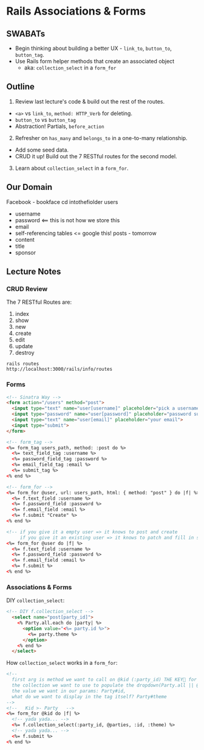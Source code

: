 Rails Associations & Forms
==========================

## SWABATs

* Begin thinking about building a better UX - `link_to`, `button_to`, `button_tag`.
* Use Rails form helper methods that create an associated object
  * aka: `collection_select` in a `form_for`

## Outline

1. Review last lecture's code & build out the rest of the routes.
  * `<a>` vs `link_to`, `method: HTTP_Verb` for deleting.
  * `button_to` vs `button_tag`
  * Abstraction! Partials, `before_action`
2. Refresher on `has_many` and `belongs_to` in a one-to-many relationship.
  * Add some seed data.
  * CRUD it up! Build out the 7 RESTful routes for the second model.
3. Learn about `collection_select` in a `form_for`.

## Our Domain

Facebook - bookface
cd intothefiolder
users
  - username
  - password <== this is not how we store this
  - email
  - self-referencing tables <= google this!
posts - tomorrow
  - content
  - title
  - sponsor

## Lecture Notes

### CRUD Review

The 7 RESTful Routes are:

1. index
2. show
3. new
4. create
5. edit
6. update
7. destroy

```
rails routes
http://localhost:3000/rails/info/routes
```

### Forms

```html
<!-- Sinatra Way -->
<form action="/users" method="post">
  <input type="text" name="user[username]" placeholder="pick a username">
  <input type="password" name="user[password]" placeholder="password super secret">
  <input type="text" name="user[email]" placeholder="your email">
  <input type="submit">
</form>

<!-- form_tag -->
<%= form_tag users_path, method: :post do %>
  <%= text_field_tag :username %>
  <%= password_field_tag :password %>
  <%= email_field_tag :email %>
  <%= submit_tag %>
<% end %>

<!-- form_for -->
<%= form_for @user, url: users_path, html: { method: "post" } do |f| %>
  <%= f.text_field :username %>
  <%= f.password_field :password %>
  <%= f.email_field :email %>
  <%= f.submit "Create" %>
<% end %>

<!-- if you give it a empty user => it knows to post and create
     if you give it an existing user => it knows to patch and fill in stuff -->
<%= form_for @user do |f| %>
  <%= f.text_field :username %>
  <%= f.password_field :password %>
  <%= f.email_field :email %>
  <%= f.submit %>
<% end %>
```

### Associations & Forms

DIY `collection_select`:

```html
<!-- DIY f.collection_select -->
  <select name="post[party_id]">
    <% Party.all.each do |party| %>
      <option value="<%= party.id %>">
        <%= party.theme %>
      </option>
    <% end %>
  </select>
```

How `collection_select` works in a `form_for`:

```html
<!--
  first arg is method we want to call on @kid (:party_id) THE KEY🔑 for my Params,
  the collection we want to use to populate the dropdown(Party.all || @parties which is a reference from the controller to be Party.all),
  the value we want in our params: Party#id,
  what do we want to display in the tag itself? Party#theme
-->
<!--   Kid >- Party   -->
<%= form_for @kid do |f| %>
  <!-- yada yada... -->
  <%= f.collection_select(:party_id, @parties, :id, :theme) %>
  <!-- yada yada... -->
  <%= f.submit %>
<% end %>
```
